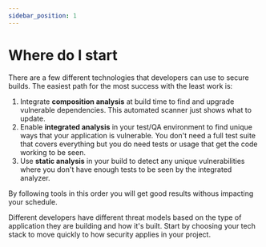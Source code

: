 ```yaml
---
sidebar_position: 1
---
```


# Where do I start

There are a few different technologies that developers can use to secure builds. The easiest path for the most success with the least work is:

1. Integrate **composition analysis** at build time to find and upgrade vulnerable dependencies. This automated scanner just shows what to update.
1. Enable **integrated analysis** in your test/QA environment to find unique ways that your application is vulnerable. You don't need a full test suite that covers everything but you do need tests or usage that get the code working to be seen.
1. Use **static analysis** in your build to detect any unique vulnerabilities where you don't have enough tests to be seen by the integrated analyzer.

By following tools in this order you will get good results withous impacting your schedule.

Different developers have different threat models based on the type of application they are building and how it's built. Start by choosing your tech stack to move quickly to how security applies in your project.